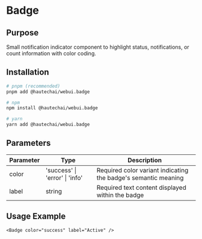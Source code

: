 # Badge

## Purpose

Small notification indicator component to highlight status, notifications, or count information with color coding.

## Installation

```bash
# pnpm (recommended)
pnpm add @hautechai/webui.badge

# npm
npm install @hautechai/webui.badge

# yarn
yarn add @hautechai/webui.badge
```

## Parameters

| Parameter | Type                           | Description                                                    |
| --------- | ------------------------------ | -------------------------------------------------------------- |
| color     | 'success' \| 'error' \| 'info' | Required color variant indicating the badge's semantic meaning |
| label     | string                         | Required text content displayed within the badge               |

## Usage Example

```tsx
<Badge color="success" label="Active" />
```
